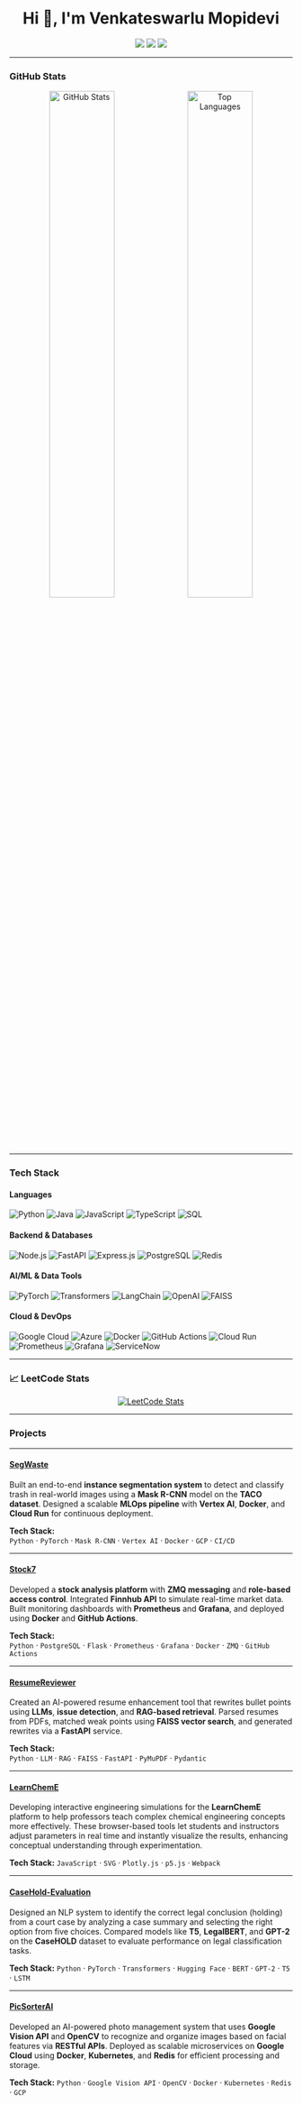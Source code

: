 <h1 align="center">Hi 👋, I'm Venkateswarlu Mopidevi</h1>
<p align="center">
  <a href="https://www.linkedin.com/in/mvenkatesh18/"><img src="https://img.shields.io/badge/LinkedIn-0A66C2?style=for-the-badge&logo=linkedin&logoColor=white"/></a>
  <a href="https://medium.com/@venkateswarlumopidevi18"><img src="https://img.shields.io/badge/Medium-12100E?style=for-the-badge&logo=medium&logoColor=white"/></a>
  <a href="mailto:vemo1144@colorado.edu"><img src="https://img.shields.io/badge/Email-D14836?style=for-the-badge&logo=gmail&logoColor=white"/></a>
</p>

---

### GitHub Stats

<p align="center">
  <img src="https://github-readme-stats.vercel.app/api?username=Mopidevi18&show_icons=true&theme=tokyonight" alt="GitHub Stats" width="48%"/>
  <img src="https://github-readme-stats.vercel.app/api/top-langs/?username=Mopidevi18&layout=compact&theme=tokyonight" alt="Top Languages" width="48%"/>
</p>

---

###  Tech Stack

####  Languages
![Python](https://img.shields.io/badge/Python-3670A0?style=for-the-badge&logo=python&logoColor=ffdd54)
![Java](https://img.shields.io/badge/Java-ED8B00?style=for-the-badge&logo=openjdk&logoColor=white)
![JavaScript](https://img.shields.io/badge/JavaScript-F7DF1E?style=for-the-badge&logo=javascript&logoColor=black)
![TypeScript](https://img.shields.io/badge/TypeScript-007ACC?style=for-the-badge&logo=typescript&logoColor=white)
![SQL](https://img.shields.io/badge/SQL-025E8C?style=for-the-badge&logo=postgresql&logoColor=white)

####  Backend & Databases
![Node.js](https://img.shields.io/badge/Node.js-339933?style=for-the-badge&logo=node-dot-js&logoColor=white)
![FastAPI](https://img.shields.io/badge/FastAPI-005571?style=for-the-badge&logo=fastapi)
![Express.js](https://img.shields.io/badge/Express.js-404D59?style=for-the-badge)
![PostgreSQL](https://img.shields.io/badge/PostgreSQL-336791?style=for-the-badge&logo=postgresql&logoColor=white)
![Redis](https://img.shields.io/badge/Redis-DC382D?style=for-the-badge&logo=redis&logoColor=white)

####  AI/ML & Data Tools
![PyTorch](https://img.shields.io/badge/PyTorch-EE4C2C?style=for-the-badge&logo=pytorch&logoColor=white)
![Transformers](https://img.shields.io/badge/Transformers-Huggingface-yellow?style=for-the-badge&logo=huggingface&logoColor=black)
![LangChain](https://img.shields.io/badge/LangChain-000000?style=for-the-badge)
![OpenAI](https://img.shields.io/badge/OpenAI-412991?style=for-the-badge&logo=openai&logoColor=white)
![FAISS](https://img.shields.io/badge/FAISS-0099CC?style=for-the-badge)

####  Cloud & DevOps
![Google Cloud](https://img.shields.io/badge/GCP-4285F4?style=for-the-badge&logo=google-cloud&logoColor=white)
![Azure](https://img.shields.io/badge/Azure-0078D4?style=for-the-badge&logo=microsoftazure&logoColor=white)
![Docker](https://img.shields.io/badge/Docker-2496ED?style=for-the-badge&logo=docker&logoColor=white)
![GitHub Actions](https://img.shields.io/badge/GitHub%20Actions-2088FF?style=for-the-badge&logo=github-actions&logoColor=white)
![Cloud Run](https://img.shields.io/badge/Cloud%20Run-4285F4?style=for-the-badge&logo=google-cloud&logoColor=white)
![Prometheus](https://img.shields.io/badge/Prometheus-E6522C?style=for-the-badge&logo=prometheus&logoColor=white)
![Grafana](https://img.shields.io/badge/Grafana-F46800?style=for-the-badge&logo=grafana&logoColor=white)
![ServiceNow](https://img.shields.io/badge/ServiceNow-00C6B1?style=for-the-badge&logo=servicenow&logoColor=white)


---

### 📈 LeetCode Stats

<p align="center">
  <a href="https://leetcode.com/venky1845/">
    <img src="https://leetcard.jacoblin.cool/venky1845?theme=dark&font=Karma&ext=contest" alt="LeetCode Stats"/>
  </a>
</p>

---

###  Projects

---

####  [SegWaste](https://github.com/Mopidevi18/InstanceSegmentation)
Built an end-to-end **instance segmentation system** to detect and classify trash in real-world images using a **Mask R-CNN** model on the **TACO dataset**. Designed a scalable **MLOps pipeline** with **Vertex AI**, **Docker**, and **Cloud Run** for continuous deployment.

**Tech Stack:**  
`Python` · `PyTorch` · `Mask R-CNN` · `Vertex AI` · `Docker` · `GCP` · `CI/CD`

---

####  [Stock7](https://github.com/Mopidevi18/Stock7)
Developed a **stock analysis platform** with **ZMQ messaging** and **role-based access control**. Integrated **Finnhub API** to simulate real-time market data. Built monitoring dashboards with **Prometheus** and **Grafana**, and deployed using **Docker** and **GitHub Actions**.

**Tech Stack:**  
`Python` · `PostgreSQL` · `Flask` · `Prometheus` · `Grafana` · `Docker` · `ZMQ` · `GitHub Actions`

---

####  [ResumeReviewer](https://github.com/Mopidevi18/ResumeReviewer)
Created an AI-powered resume enhancement tool that rewrites bullet points using **LLMs**, **issue detection**, and **RAG-based retrieval**. Parsed resumes from PDFs, matched weak points using **FAISS vector search**, and generated rewrites via a **FastAPI** service.

**Tech Stack:**  
`Python` · `LLM` · `RAG` · `FAISS` · `FastAPI` · `PyMuPDF` · `Pydantic`

---

####  [LearnChemE](https://learncheme.github.io/)
Developing interactive engineering simulations for the **LearnChemE** platform to help professors teach complex chemical engineering concepts more effectively. These browser-based tools let students and instructors adjust parameters in real time and instantly visualize the results, enhancing conceptual understanding through experimentation.

**Tech Stack:** `JavaScript` · `SVG` · `Plotly.js` · `p5.js` · `Webpack`

---

####  [CaseHold-Evaluation](https://github.com/Mopidevi18/CaseHold-Evaluation)
Designed an NLP system to identify the correct legal conclusion (holding) from a court case by analyzing a case summary and selecting the right option from five choices. Compared models like **T5**, **LegalBERT**, and **GPT-2** on the **CaseHOLD** dataset to evaluate performance on legal classification tasks.

**Tech Stack:** `Python` · `PyTorch` · `Transformers` · `Hugging Face` · `BERT` · `GPT-2` · `T5` · `LSTM`

---

####  [PicSorterAI](https://github.com/Mopidevi18/PicSorterAI)
Developed an AI-powered photo management system that uses **Google Vision API** and **OpenCV** to recognize and organize images based on facial features via **RESTful APIs**. Deployed as scalable microservices on **Google Cloud** using **Docker**, **Kubernetes**, and **Redis** for efficient processing and storage.

**Tech Stack:** `Python` · `Google Vision API` · `OpenCV` · `Docker` · `Kubernetes` · `Redis` · `GCP`









